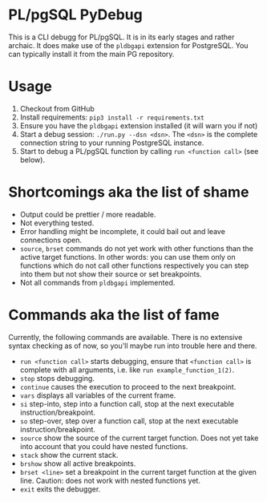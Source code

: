 # PL/pgSQL PyDebug

This is a CLI debugg for PL/pgSQL. It is in its early stages and rather
archaic. It does make use of the `pldbgapi` extension for PostgreSQL. You can
typically install it from the main PG repository.

# Usage

1. Checkout from GitHub
2. Install requirements: `pip3 install -r requirements.txt`
3. Ensure you have the `pldbgapi` extension installed (it will warn you if not)
4. Start a debug session: `./run.py --dsn <dsn>`. The `<dsn>` is the complete
   connection string to your running PostgreSQL instance.
5. Start to debug a PL/pgSQL function by calling `run <function call>` (see below).

# Shortcomings aka the list of shame

* Output could be prettier / more readable.
* Not everything tested.
* Error handling might be incomplete, it could bail out and leave connections open.
* `source`, `brset` commands do not yet work with other functions than the
  active target functions. In other words: you can use them only on functions
  which do not call other functions respectively you can step into them but
  not show their source or set breakpoints.
* Not all commands from `pldbgapi` implemented.

# Commands aka the list of fame

Currently, the following commands are available. There is no extensive syntax
checking as of now, so you'll maybe run into trouble here and there.

* `run <function call>` starts debugging, ensure that `<function call>` is
  complete with all arguments, i.e. like `run example_function_1(2)`.
* `stop` stops debugging.
* `continue` causes the execution to proceed to the next breakpoint.
* `vars` displays all variables of the current frame.
* `si` step-into, step into a function call, stop at the next executable instruction/breakpoint.
* `so` step-over, step over a function call, stop at the next executable instruction/breakpoint.
* `source` show the source of the current target function. Does not yet take
  into account that you could have nested functions.
* `stack` show the current stack.
* `brshow` show all active breakpoints.
* `brset <line>` set a breakpoint in the current target function at the given
  line. Caution: does not work with nested functions yet.
* `exit` exits the debugger.
